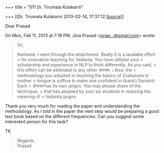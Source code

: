 +++
title = "011 Dr. Tirumala Kulakarni"

+++
[[Dr. Tirumala Kulakarni	2013-02-14, 17:37:12 [Source](https://groups.google.com/g/bvparishat/c/8iV6JMZiDew)]]



Dear Prasad  
  

On Mon, Feb 11, 2013 at 7:18 PM, Jsra Prasad \<[jsrap...@gmail.com]()\> wrote:  

> Sir,  
>   
> Namaste. I went through the attachment. Really it is a laudable effort > for innovative teaching for Vedanta. You have utilized your > scholarship and experience in NLP to think differently. As you said, > this effort can be extended to any other *शास्त्रम् ।* Also, the > methodology you adopted in teaching the basics of Vyakarana in mother > tongue is suffice to make one confident in (basic) Sanskrit. Each > *शास्त्रम्* has its own jargon. You may please share of the technique, > that has adopted by your six students in realizing the meaning of > Vedanta jargon.  

  

Thank you very much for reading the paper and understanding the methodology. As I told in the paper the next step would be preparing a good text book based on the different frequencies. Can you suggest some interested person for this task?

  

TK

>   
> Regards,  
> Prasad  
>   
> > 
> >   
> > 

